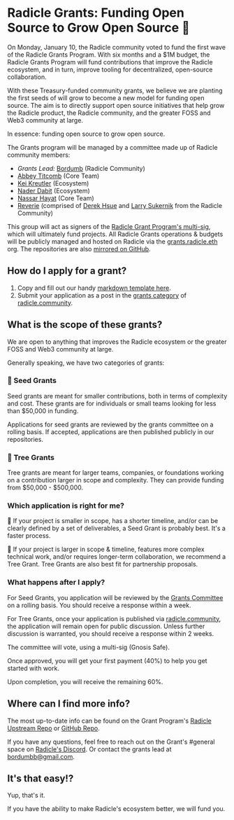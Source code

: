 # Radicle Grants: Funding Open Source to Grow Open Source 🌱

On Monday, January 10, the Radicle community voted to fund the first wave of the Radicle Grants Program. With six months and a $1M budget, the Radicle Grants Program will fund contributions that improve the Radicle ecosystem, and in turn, improve tooling for decentralized, open-source collaboration.

With these Treasury-funded community grants, we believe we are planting the first seeds of will grow to become a new model for funding open source. The aim is to directly support open source initiatives that help grow the Radicle product, the Radicle community, and the greater FOSS and Web3 community at large.

In essence: funding open source to grow open source.

The Grants program will be managed by a committee made up of Radicle community members:

- *Grants Lead:* [Bordumb](https://twitter.com/bordumbb) (Radicle Community)
- [Abbey Titcomb](https://twitter.com/abbey_titcomb) (Core Team)
- [Kei Kreutler](https://twitter.com/keikreutler) (Ecosystem)
- [Nader Dabit](https://twitter.com/dabit3) (Ecosystem)
- [Nassar Hayat](https://twitter.com/nassarhayat) (Core Team)
- [Reverie](https://twitter.com/hi_reverie) (comprised of [Derek Hsue](https://twitter.com/derek_hsue) and [Larry Sukernik](https://twitter.com/lsukernik) from the Radicle Community)

This group will act as signers of the [Radicle Grant Program's multi-sig](https://gnosis-safe.io/app/eth:0x394B920c5d39E0Ca40fCa2871569B6B90D750c7c/balances), which will ultimately fund projects. All Radicle Grants operations & budgets will be publicly managed and hosted on Radicle via the [grants.radicle.eth](https://app.radicle.network/orgs/grants.radicle.eth) org. The repositories are also [mirrored on GitHub](https://github.com/radicle-dev/radicle-grants).

## How do I apply for a grant?

1) Copy and fill out our handy [markdown template here](https://raw.githubusercontent.com/radicle-dev/radicle-grants/main/grants/applications/template.md).
2) Submit your application as a post in the [grants category](https://radicle.community/c/grants/24) of [radicle.community](https://radicle.community/).

## What is the scope of these grants?

We are open to anything that improves the Radicle ecosystem or the greater FOSS and Web3 community at large.

Generally speaking, we have two categories of grants:

### 🌱 Seed Grants

Seed grants are meant for smaller contributions, both in terms of complexity and cost. These grants are for individuals or small teams looking for less than $50,000 in funding. 

Applications for seed grants are reviewed by the grants committee on a rolling basis. If accepted, applications are then published publicly in our repositories. 

### 🌲 Tree Grants

Tree grants are meant for larger teams, companies, or foundations working on a contribution larger in scope and complexity. They can provide funding from $50,000 - $500,000. 

### Which application is right for me?
🌱 If your project is smaller in scope, has a shorter timeline, and/or can be clearly defined by a set of deliverables, a Seed Grant is probably best. It's a faster process.

🌲 If your project is larger in scope & timeline, features more complex technical work, and/or requires longer-term collaboration, we recommend a Tree Grant. Tree Grants are also best fit for partnership proposals.

### What happens after I apply?

For Seed Grants, you application will be reviewed by the [Grants Committee](https://github.com/radicle-dev/radicle-grants#team) on a rolling basis. You should receive a response within a week. 

For Tree Grants, once your application is published via [radicle.community](https://radicle.community/c/grants/24), the application will remain open for public discussion. Unless further discussion is warranted, you should receive a response within 2 weeks.

The committee will vote, using a multi-sig (Gnosis Safe).

Once approved, you will get your first payment (40%) to help you get started with work.

Upon completion, you will receive the remaining 60%.

## Where can I find more info?

The most up-to-date info can be found on the Grant Program's [Radicle Upstream Repo](radicle://link/v0/rad:git:hnrkphrmf3xgtwjxuw9frfpdhuksurbw9s97o) or [GitHub Repo](https://github.com/radicle-dev/radicle-grants).

If you have any questions, feel free to reach out on the Grant's #general space on [Radicle's Discord](https://discord.gg/aNZdn5hP). Or contact the grants lead at <bordumbb@gmail.com>.

## It's that easy!?
Yup, that's it. 

If you have the ability to make Radicle's ecosystem better, we will fund you.
